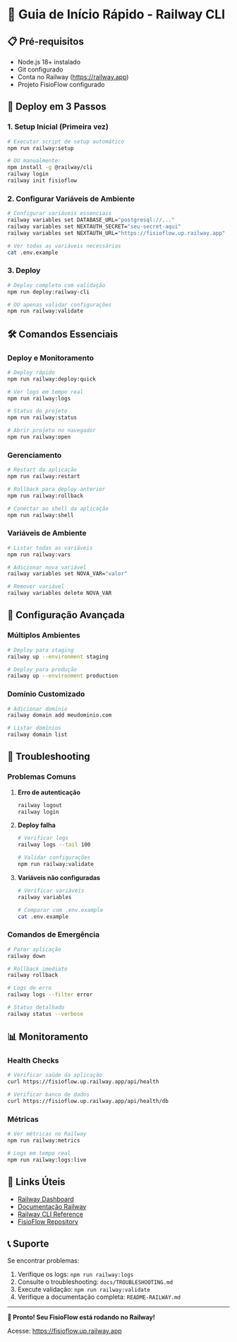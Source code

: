 # 🚂 Guia de Início Rápido - Railway CLI

## 📋 Pré-requisitos

- Node.js 18+ instalado
- Git configurado
- Conta no Railway (https://railway.app)
- Projeto FisioFlow configurado

## 🚀 Deploy em 3 Passos

### 1. Setup Inicial (Primeira vez)

```bash
# Executar script de setup automático
npm run railway:setup

# OU manualmente:
npm install -g @railway/cli
railway login
railway init fisioflow
```

### 2. Configurar Variáveis de Ambiente

```bash
# Configurar variáveis essenciais
railway variables set DATABASE_URL="postgresql://..."
railway variables set NEXTAUTH_SECRET="seu-secret-aqui"
railway variables set NEXTAUTH_URL="https://fisioflow.up.railway.app"

# Ver todas as variáveis necessárias
cat .env.example
```

### 3. Deploy

```bash
# Deploy completo com validação
npm run deploy:railway-cli

# OU apenas validar configurações
npm run railway:validate
```

## 🛠️ Comandos Essenciais

### Deploy e Monitoramento

```bash
# Deploy rápido
npm run railway:deploy:quick

# Ver logs em tempo real
npm run railway:logs

# Status do projeto
npm run railway:status

# Abrir projeto no navegador
npm run railway:open
```

### Gerenciamento

```bash
# Restart da aplicação
npm run railway:restart

# Rollback para deploy anterior
npm run railway:rollback

# Conectar ao shell da aplicação
npm run railway:shell
```

### Variáveis de Ambiente

```bash
# Listar todas as variáveis
npm run railway:vars

# Adicionar nova variável
railway variables set NOVA_VAR="valor"

# Remover variável
railway variables delete NOVA_VAR
```

## 🔧 Configuração Avançada

### Múltiplos Ambientes

```bash
# Deploy para staging
railway up --environment staging

# Deploy para produção
railway up --environment production
```

### Domínio Customizado

```bash
# Adicionar domínio
railway domain add meudominio.com

# Listar domínios
railway domain list
```

## 🚨 Troubleshooting

### Problemas Comuns

1. **Erro de autenticação**
   ```bash
   railway logout
   railway login
   ```

2. **Deploy falha**
   ```bash
   # Verificar logs
   railway logs --tail 100
   
   # Validar configurações
   npm run railway:validate
   ```

3. **Variáveis não configuradas**
   ```bash
   # Verificar variáveis
   railway variables
   
   # Comparar com .env.example
   cat .env.example
   ```

### Comandos de Emergência

```bash
# Parar aplicação
railway down

# Rollback imediato
railway rollback

# Logs de erro
railway logs --filter error

# Status detalhado
railway status --verbose
```

## 📊 Monitoramento

### Health Checks

```bash
# Verificar saúde da aplicação
curl https://fisioflow.up.railway.app/api/health

# Verificar banco de dados
curl https://fisioflow.up.railway.app/api/health/db
```

### Métricas

```bash
# Ver métricas no Railway
npm run railway:metrics

# Logs em tempo real
npm run railway:logs:live
```

## 🔗 Links Úteis

- [Railway Dashboard](https://railway.app/dashboard)
- [Documentação Railway](https://docs.railway.app)
- [Railway CLI Reference](https://docs.railway.app/reference/cli-api)
- [FisioFlow Repository](https://github.com/seu-usuario/fisioflow)

## 📞 Suporte

Se encontrar problemas:

1. Verifique os logs: `npm run railway:logs`
2. Consulte o troubleshooting: `docs/TROUBLESHOOTING.md`
3. Execute validação: `npm run railway:validate`
4. Verifique a documentação completa: `README-RAILWAY.md`

---

**🎉 Pronto! Seu FisioFlow está rodando no Railway!**

Acesse: https://fisioflow.up.railway.app